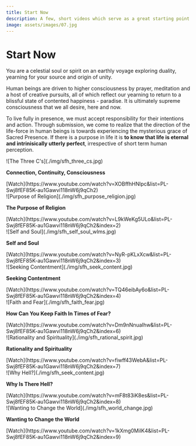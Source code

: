 ```yaml
---
title: Start Now
description: A few, short videos which serve as a great starting point for those who are not at all familiar with Shaykh Fadhlalla and his work and teachings.
image: assets/images/07.jpg
---
```


# Start Now

<div class="callout6">
You are a celestial soul or spirit on an earthly voyage exploring duality, yearning for your source and origin of unity.
</div>

Human beings are driven to higher consciousness by prayer, meditation and a host of creative pursuits, all of which reflect our yearning to return to a blissful state of contented happiness - paradise. It is ultimately supreme consciousness that we all desire, here and now.

To live fully in presence, we must accept responsibility for their intentions and action. Through submission, we come to realize that the direction of the life-force in human beings is towards experiencing the mysterious grace of Sacred Presence. If there is a purpose in life it is **to know that life is eternal and intrinisically utterly perfect**, irrespective of short term human perception.

<div markdown="1" class="card video sidebar center gemoji center-content">

<div markdown="2" class="video-image">
![The Three C's](./img/sfh_three_cs.jpg)
</div>

**Connection, Continuity, Consciousness**

<div markdown="3" class="video-link">
[Watch](https://www.youtube.com/watch?v=XOBffhHNlpc&list=PL-Swj8fEF85K-au1Gawvi118nW6j9qCh2)
</div>

</div>

<div markdown="1" class="card video sidebar center gemoji center-content">

<div markdown="2" class="video-image">
![Purpose of Religion](./img/sfh_purpose_religion.jpg)
</div>

**The Purpose of Religion**

<div markdown="3" class="video-link">
[Watch](https://www.youtube.com/watch?v=L9kWeKg5ULo&list=PL-Swj8fEF85K-au1Gawvi118nW6j9qCh2&index=2)
</div>

</div>

<div markdown="1" class="card video sidebar center gemoji center-content">

<div markdown="2" class="video-image">
![Self and Soul](./img/sfh_self_soul_wlms.jpg)
</div>

**Self and Soul**

<div markdown="3" class="video-link">
[Watch](https://www.youtube.com/watch?v=NyR-pKLxXcw&list=PL-Swj8fEF85K-au1Gawvi118nW6j9qCh2&index=3)
</div>

</div>

<div markdown="1" class="card video sidebar center gemoji center-content">

<div markdown="2" class="video-image">
![Seeking Contentment](./img/sfh_seek_content.jpg)
</div>

**Seeking Contentment**

<div markdown="3" class="video-link">
[Watch](https://www.youtube.com/watch?v=TQ46eibAy6o&list=PL-Swj8fEF85K-au1Gawvi118nW6j9qCh2&index=4)
</div>

</div>

<div markdown="1" class="card video sidebar center gemoji center-content">

<div markdown="2" class="video-image">
![Faith and Fear](./img/sfh_faith_fear.jpg)
</div>

**How Can You Keep Faith In Times of Fear?**

<div markdown="3" class="video-link">
[Watch](https://www.youtube.com/watch?v=Dm9nNnuaIhw&list=PL-Swj8fEF85K-au1Gawvi118nW6j9qCh2&index=6)
</div>

</div>

<div markdown="1" class="card video sidebar center gemoji center-content">

<div markdown="2" class="video-image">
![Rationality and Spirituality](./img/sfh_rational_spirit.jpg)
</div>

**Rationality and Spirituality**

<div markdown="3" class="video-link">
[Watch](https://www.youtube.com/watch?v=fiwff43WebA&list=PL-Swj8fEF85K-au1Gawvi118nW6j9qCh2&index=7)
</div>

</div>

<div markdown="1" class="card video sidebar center gemoji center-content">

<div markdown="2" class="video-image">
![Why Hell?](./img/sfh_seek_content.jpg)
</div>

**Why Is There Hell?**

<div markdown="3" class="video-link">
[Watch](https://www.youtube.com/watch?v=mF8t83iK8es&list=PL-Swj8fEF85K-au1Gawvi118nW6j9qCh2&index=8)
</div>

</div>

<div markdown="1" class="card video sidebar center gemoji center-content">

<div markdown="2" class="video-image">
![Wanting to Change the World](./img/sfh_world_change.jpg)
</div>

**Wanting to Change the World**

<div markdown="3" class="video-link">
[Watch](https://www.youtube.com/watch?v=1kXmg0MilK4&list=PL-Swj8fEF85K-au1Gawvi118nW6j9qCh2&index=9)
</div>

</div>

